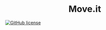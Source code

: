 <h1 align="center">Move.it</h1>
<a href="https://github.com/Mauricio-maumau/Move.it/blob/main/LICENSE"><img alt="GitHub license" src="https://img.shields.io/github/license/Mauricio-maumau/Move.it"></a>